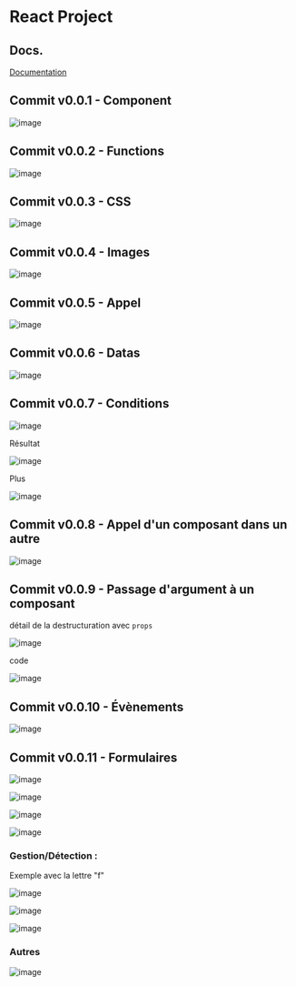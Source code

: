 # React Project

## Docs.

[Documentation](https://fr.reactjs.org/docs/)

## Commit v0.0.1 - Component

![image](_img_readme/001.png)


## Commit v0.0.2 - Functions

![image](_img_readme/002.png)


## Commit v0.0.3 - CSS

![image](_img_readme/003.png)

## Commit v0.0.4 - Images

![image](_img_readme/004.png)

## Commit v0.0.5 - Appel

![image](_img_readme/005.png)

## Commit v0.0.6 - Datas

![image](_img_readme/006.png)

## Commit v0.0.7 - Conditions

![image](_img_readme/007.png)

Résultat

![image](_img_readme/008.png)

Plus

![image](_img_readme/009.png)

## Commit v0.0.8 - Appel d'un composant dans un autre

![image](_img_readme/010.png)

## Commit v0.0.9 - Passage d'argument à un composant

détail de la destructuration avec `props`

![image](_img_readme/011.png)

code 

![image](_img_readme/012.png)

## Commit v0.0.10 - Évènements

![image](_img_readme/013.png)

## Commit v0.0.11 - Formulaires

![image](_img_readme/014.png)

![image](_img_readme/015.png)

![image](_img_readme/016.png)

![image](_img_readme/017.png)

### Gestion/Détection : 

Exemple avec la lettre "f"

![image](_img_readme/019.png)

![image](_img_readme/020.png)

![image](_img_readme/021.png)

### Autres

![image](_img_readme/022.png)